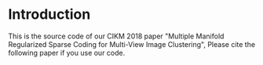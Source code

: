 # Introduction

This is the source code of our CIKM 2018 paper "Multiple Manifold Regularized Sparse Coding for Multi-View Image Clustering", Please cite the following paper if you use our code.


